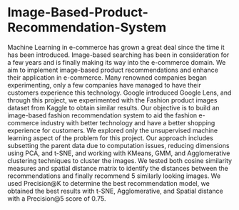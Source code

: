 # Image-Based-Product-Recommendation-System
Machine Learning in e-commerce has grown a great deal since the time it has been introduced. Image-based searching has been in consideration for a few years and is finally making its way into the e-commerce domain. We aim to implement image-based product recommendations and enhance their application in e-commerce. Many renowned companies began  experimenting, only a few companies have managed to have their customers experience this technology. Google introduced Google Lens, and through this project, we experimented with the Fashion product images dataset from Kaggle to obtain similar results. Our objective is to build an image-based fashion recommendation system to aid the fashion e-commerce industry with better technology and have a better shopping experience for customers.
	We explored only the unsupervised machine learning aspect of the problem for this project. Our approach includes subsetting the parent data due to computation issues, reducing dimensions using PCA, and t-SNE,  and working with KMeans, GMM, and Agglomerative clustering techniques to cluster the images. We tested both cosine similarity measures and spatial distance matrix to identify the distances between the recommendations and finally recommend 5 similarly looking images. We used Precision@K to determine the best recommendation model, we obtained the best results with t-SNE, Agglomerative, and Spatial distance with a Precision@5 score of 0.75. 
	
